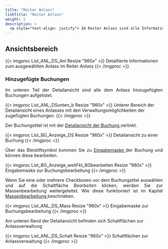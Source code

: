 ```yaml
---
title: "Reiter Anlass"
linkTitle: "Reiter Anlass"
weight: 1
description: >
  <p style="text-align: justify"> Im Reiter Anlass sind alle Informationen übersichtlich zusammengestellt. </p>
---
```

## Ansichtsbereich

{{< imgproc List_ANL_DS_Anl Resize "960x" >}}
Detaillierte Informationen zum ausgewählten Anlass im Reiter <i>Anlass</i>
{{< /imgproc >}}

### Hinzugefügte Buchungen

<p style="text-align:justify"> Im unteren Teil der Detailansicht sind alle dem Anlass hinzugefügten Buchungen aufgelistet. </p>

{{< imgproc List_ANL_DSunten_b Resize "960x" >}}
Unterer Bereich der Detailansicht eines Anlasses mit den Verwaltungsmöglichkeiten der zugefügten Buchungen.
{{< /imgproc >}}

<p style="text-align: justify"> Der Buchungstitel ist mit der <a href="/listen/1_buchungen-suchen/3_anzeigenbereich/4_detailansicht-buchungen/">Detailansicht der Buchung </a> verlinkt. </p>

{{< imgproc List_BG_Anzeige_DS Resize "960x" >}}
Detailansicht zu einer Buchung
{{< /imgproc >}}

<p style="text-align: justify"> Über das Bleistiftsymbol kommen Sie zu <a href="/buchen/buchung-erstellen/">Eingabemaske </a> der Buchung und können diese bearbeiten. </p>

{{< imgproc List_BG_Anzeige_weitFkt_BGbearbeiten Resize "960x" >}}
Eingabemaske zur Buchungsbearbeitung
{{< /imgproc >}}

<p style="text-align: justify"> Wenn Sie eine oder mehrere Checkboxen vor dem Buchungstitel auswählen und auf die Schaltfläche <i>Bearbeiten</i> klicken, werden Sie zur Massenbearbeitung weitergeleitet. Wie diese funktioniert ist im Kapitel <a href="/buchen/massenbearbeitung/"> Massenbearbeitung </a> beschrieben. </p>

{{< imgproc List_ANL_DS_Mass Resize "960x" >}}
Eingabemaske zur Buchungsbearbeitung
{{< /imgproc >}}

Am unteren Rand der Detailansicht befinden sich Schaltflächen zur Anlassverwaltung

{{< imgproc List_ANL_DS_Schalt Resize "960x" >}}
Schaltflächen zur Anlassverwaltung
{{< /imgproc >}}

